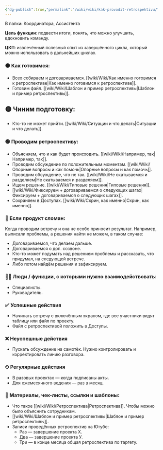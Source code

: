 ```yaml
---
{"dg-publish":true,"permalink":"/wiki/wiki/kak-provodit-retrospektivu/"}
---
```




В папки: Координатора, Ассистента

**Цель функции**: подвести итоги, понять, что можно улучшить, вдохновить команду.

**ЦКП**: извлечённый полезный опыт из завершённого цикла, который можно использовать в дальнейших циклах. 

### 🟠 Как готовимся:
- Всех собираем и договариваемся. [[wiki/Wiki/Как именно готовимся к ретроспективе\|Как именно готовимся к ретроспективе]].
- Готовим файл. [[wiki/Wiki/Шаблон и пример ретроспективы\|Шаблон и пример ретроспективы]].
## 🟡 Чиним подготовку:
- Кто-то не может прийти. [[wiki/Wiki/Ситуации и что делать\|Ситуации и что делать]]. 
### 🟢 Проводим ретроспективу:
- Объясняем, что и как будет происходить. [[wiki/Wiki/Например, так\|Например, так]]. 
- Проводим обсуждение по положительным моментам. [[wiki/Wiki/Опорные вопросы и как помочь\|Опорные вопросы и как помочь]].
- Проводим обсуждение, что не так. [[wiki/Wiki/Не скатываемся и разделяем\|Не скатываемся и разделяем]].
- Ищем решение. [[wiki/Wiki/Типовые решения\|Типовые решения]].
- [[wiki/Wiki/Фиксируем + договариваемся о следующих шагах\|Фиксируем + договариваемся о следующих шагах]].
- Сохраняем в Доступах. [[wiki/Wiki/Скрин, как именно\|Скрин, как именно]].
### 🔵 Если продукт сломан:
Когда проводим встречу и она не особо приносит результат. Например, выписали проблемы, а решения найти не можем, в таком случае:
- Договариваемся, что делаем дальше.
- Договариваемся о доп. созвоне.
- Кто-то может подумать над решением проблемы и рассказать, что придумал, на следующей встрече.
- Либо потом найдём решения и зафиксируем.
### 🧗‍♀️ Люди / функции, с которыми нужно взаимодействовать:
- Специалисты.
- Руководитель.
### ✅ Успешные действия
- Начинать встречу с включённым экраном, где все участники видят таблицу или файл по проекту.
- Файл с ретроспективой положить в Доступы.
### ❌ Неуспешные действия
- Пускать обсуждение на самотёк. Нужно контролировать и корректировать линию разговора.
### ⏲ Регулярные действия
- В разовых проектах — когда подписаны акты.
- Для ежемесячного ведения — раз в месяц.
### 📃 Материалы, чек-листы, ссылки и шаблоны:
- Что такое [[wiki/Wiki/Ретроспектива\|Ретроспектива]]. Чтобы можно было объяснить сотрудникам.
-  [[wiki/Wiki/Шаблон и пример ретроспективы\|Шаблон и пример ретроспективы]].
- Записи проведённых ретроспектив на Ютубе:
	- Раз — завершение проекта Х.
	- Два — завершение проекта У.
	- Три — в конце месяца общая ретроспектива по таргету. 


